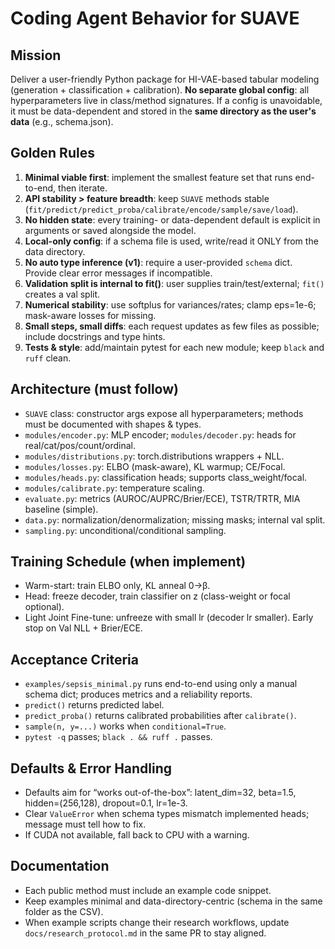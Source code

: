 # Coding Agent Behavior for SUAVE

## Mission
Deliver a user-friendly Python package for HI-VAE-based tabular modeling (generation + classification + calibration).
**No separate global config**: all hyperparameters live in class/method signatures. If a config is unavoidable, it must be
data-dependent and stored in the **same directory as the user's data** (e.g., schema.json).

## Golden Rules
1) **Minimal viable first**: implement the smallest feature set that runs end-to-end, then iterate.
2) **API stability > feature breadth**: keep `SUAVE` methods stable (`fit/predict/predict_proba/calibrate/encode/sample/save/load`).
3) **No hidden state**: every training- or data-dependent default is explicit in arguments or saved alongside the model.
4) **Local-only config**: if a schema file is used, write/read it ONLY from the data directory.
5) **No auto type inference (v1)**: require a user-provided `schema` dict. Provide clear error messages if incompatible.
6) **Validation split is internal to fit()**: user supplies train/test/external; `fit()` creates a val split.
7) **Numerical stability**: use softplus for variances/rates; clamp eps=1e-6; mask-aware losses for missing.
8) **Small steps, small diffs**: each request updates as few files as possible; include docstrings and type hints.
9) **Tests & style**: add/maintain pytest for each new module; keep `black` and `ruff` clean.

## Architecture (must follow)
- `SUAVE` class: constructor args expose all hyperparameters; methods must be documented with shapes & types.
- `modules/encoder.py`: MLP encoder; `modules/decoder.py`: heads for real/cat/pos/count/ordinal.
- `modules/distributions.py`: torch.distributions wrappers + NLL.
- `modules/losses.py`: ELBO (mask-aware), KL warmup; CE/Focal.
- `modules/heads.py`: classification heads; supports class_weight/focal.
- `modules/calibrate.py`: temperature scaling.
- `evaluate.py`: metrics (AUROC/AUPRC/Brier/ECE), TSTR/TRTR, MIA baseline (simple).
- `data.py`: normalization/denormalization; missing masks; internal val split.
- `sampling.py`: unconditional/conditional sampling.

## Training Schedule (when implement)
- Warm-start: train ELBO only, KL anneal 0→β.
- Head: freeze decoder, train classifier on z (class-weight or focal optional).
- Light Joint Fine-tune: unfreeze with small lr (decoder lr smaller). Early stop on Val NLL + Brier/ECE.

## Acceptance Criteria
- `examples/sepsis_minimal.py` runs end-to-end using only a manual schema dict; produces metrics and a reliability reports.
- `predict()` returns predicted label.
- `predict_proba()` returns calibrated probabilities after `calibrate()`.
- `sample(n, y=...)` works when `conditional=True`.
- `pytest -q` passes; `black . && ruff .` passes.

## Defaults & Error Handling
- Defaults aim for “works out-of-the-box”: latent_dim=32, beta=1.5, hidden=(256,128), dropout=0.1, lr=1e-3.
- Clear `ValueError` when schema types mismatch implemented heads; message must tell how to fix.
- If CUDA not available, fall back to CPU with a warning.

## Documentation
- Each public method must include an example code snippet.
- Keep examples minimal and data-directory-centric (schema in the same folder as the CSV).
- When example scripts change their research workflows, update `docs/research_protocol.md` in the same PR to stay aligned.